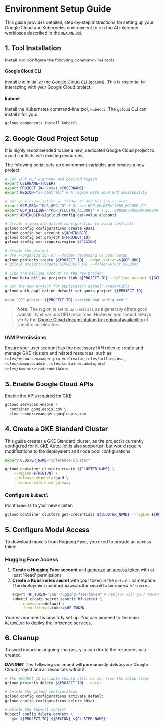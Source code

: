 # Environment Setup Guide

This guide provides detailed, step-by-step instructions for setting up your Google Cloud and Kubernetes environment to run the AI inference workloads described in the `README.md`.

## 1. Tool Installation

Install and configure the following command-line tools.

#### Google Cloud CLI
Install and initialize the [Google Cloud CLI (`gcloud`)](https://cloud.google.com/sdk/docs/install). This is essential for interacting with your Google Cloud project.

#### kubectl
Install the Kubernetes command-line tool, `kubectl`. The `gcloud` CLI can install it for you:
```bash
gcloud components install kubectl
```

## 2. Google Cloud Project Setup

It is highly recommended to use a new, dedicated Google Cloud project to avoid conflicts with existing resources.

The following script sets up environment variables and creates a new project.

```bash
# Set your GCP username and desired region
export USERNAME=${USER}
export PROJECT_ID="k8sai-${USERNAME}"
export REGION="us-central1" # A region with good GPU availability

# Set your organization or folder ID and billing account
export GCP_ORG="YOUR_ORG_ID" # Or use GCP_FOLDER="YOUR_FOLDER_ID"
export GCP_BILLING="YOUR_BILLING_ACCOUNT" # e.g., 000000-000000-000000
export ADMINUSER=$(gcloud config get-value account)

# Create a separate gcloud configuration to avoid conflicts
gcloud config configurations create k8sai
gcloud config set account ${ADMINUSER}
gcloud config set project ${PROJECT_ID}
gcloud config set compute/region ${REGION}

# Create the project
# Use --organization or --folder depending on your setup
gcloud projects create ${PROJECT_ID} --organization=${GCP_ORG}
# gcloud projects create ${PROJECT_ID} --folder=${GCP_FOLDER}

# Link the billing account to the new project
gcloud beta billing projects link ${PROJECT_ID} --billing-account ${GCP_BILLING}

# Set the new project for application default credentials
gcloud auth application-default set-quota-project ${PROJECT_ID}

echo "GCP project ${PROJECT_ID} created and configured."
```
> **Note:** The region is set to `us-central1` as it generally offers good availability of various GPU resources. However, you should always verify the [Google Cloud documentation for regional availability](https://cloud.google.com/compute/docs/gpus/gpu-regions-zones) of specific accelerators.

### IAM Permissions
Ensure your user account has the necessary IAM roles to create and manage GKE clusters and related resources, such as `roles/resourcemanager.projectCreator`, `roles/billing.user`, `roles/compute.admin`, `roles/container.admin`, and `roles/iam.serviceAccountAdmin`.

## 3. Enable Google Cloud APIs

Enable the APIs required for GKE:
```bash
gcloud services enable \
  container.googleapis.com \
  cloudresourcemanager.googleapis.com
```

## 4. Create a GKE Standard Cluster

This guide creates a GKE Standard cluster, as the project is currently configured for it. GKE Autopilot is also supported, but would require modifications to the deployment and node pool configurations.

```bash
export CLUSTER_NAME="inference-cluster"

gcloud container clusters create ${CLUSTER_NAME} \
    --region=${REGION} \
    --release-channel=rapid \
    --enable-inference-gateway
```

### Configure `kubectl`
Point `kubectl` to your new cluster:
```bash
gcloud container clusters get-credentials ${CLUSTER_NAME} --region ${REGION}
```

## 5. Configure Model Access

To download models from Hugging Face, you need to provide an access token.

### Hugging Face Access
1.  **Create a Hugging Face account** and [generate an access token](https://huggingface.co/docs/hub/en/security-tokens) with at least 'Read' permissions.
2.  **Create a Kubernetes secret** with your token in the `default` namespace. The deployment manifest expects the secret to be named `hf-secret`.
    ```bash
    export HF_TOKEN="your-hugging-face-token" # Replace with your token
    kubectl create secret generic hf-secret \
       --namespace=default \
       --from-literal=token=$HF_TOKEN
    ```

Your environment is now fully set up. You can proceed to the main `README.md` to deploy the inference services.

## 6. Cleanup

To avoid incurring ongoing charges, you can delete the resources you created.

**DANGER:** The following command will permanently delete your Google Cloud project and all resources within it.

```bash
# The PROJECT_ID variable should still be set from the setup steps
gcloud projects delete ${PROJECT_ID} --quiet

# Delete the gcloud configuration
gcloud config configurations activate default
gcloud config configurations delete k8sai

# Delete the kubectl context
kubectl config delete-context \
  "gke_${PROJECT_ID}_${REGION}_${CLUSTER_NAME}"
```